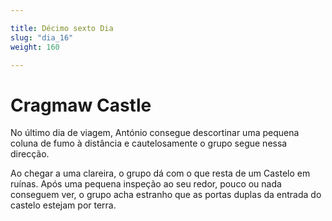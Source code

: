 ```yaml
---

title: Décimo sexto Dia
slug: "dia_16"
weight: 160

---
```


# Cragmaw Castle

No último dia de viagem, António consegue descortinar uma pequena coluna de fumo à distância e cautelosamente o grupo segue nessa direcção.

Ao chegar a uma clareira, o grupo dá com o que resta de um Castelo em ruínas. Após uma pequena inspeção ao seu redor, pouco ou nada conseguem ver, o grupo acha estranho que as portas duplas da entrada do castelo estejam por terra.
